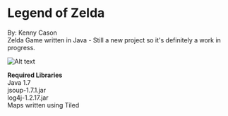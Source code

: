 Legend of Zelda
=============
By: Kenny Cason<br/>
Zelda Game written in Java - Still a new project so it's definitely a work in progress.<br/>

![Alt text](http://ken-soft.com/images/zelda/zelda3.png "Zelda Screenshot")

**Required Libraries**<br/>
Java 1.7<br/>
jsoup-1.7.1.jar<br/>
log4j-1.2.17.jar<br/>
Maps written using Tiled<br/>
